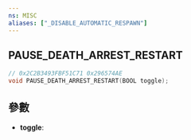 ```yaml
---
ns: MISC
aliases: ["_DISABLE_AUTOMATIC_RESPAWN"]
---
```

## PAUSE_DEATH_ARREST_RESTART

```c
// 0x2C2B3493FBF51C71 0x296574AE
void PAUSE_DEATH_ARREST_RESTART(BOOL toggle);
```


## 參數
* **toggle**: 


